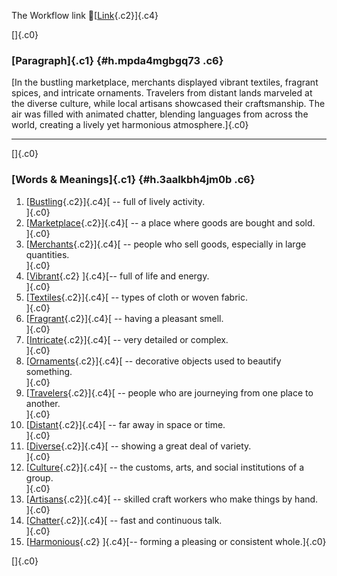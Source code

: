 The Workflow link
👏[[Link](https://www.google.com/url?q=http://www.google.com&sa=D&source=editors&ust=1760010339212140&usg=AOvVaw02JkZ5M0MUEVyAAM0TkUZu){.c2}]{.c4}

[]{.c0}

### [Paragraph]{.c1} {#h.mpda4mgbgq73 .c6}

[In the bustling marketplace, merchants displayed vibrant textiles,
fragrant spices, and intricate ornaments. Travelers from distant lands
marveled at the diverse culture, while local artisans showcased their
craftsmanship. The air was filled with animated chatter, blending
languages from across the world, creating a lively yet harmonious
atmosphere.]{.c0}

------------------------------------------------------------------------

[]{.c0}

### [Words & Meanings]{.c1} {#h.3aalkbh4jm0b .c6}

1.  [[Bustling](https://www.google.com/url?q=http://www.google.com&sa=D&source=editors&ust=1760010339213287&usg=AOvVaw3awQVkt-PMVj2XJ3iRvW2j){.c2}]{.c4}[ --
    full of lively activity.\
    ]{.c0}
2.  [[Marketplace](https://www.google.com/url?q=http://www.google.com&sa=D&source=editors&ust=1760010339213544&usg=AOvVaw1GD1eQBGbzoU6KY9t607wG){.c2}]{.c4}[ --
    a place where goods are bought and sold.\
    ]{.c0}
3.  [[Merchants](https://www.google.com/url?q=http://www.google.com&sa=D&source=editors&ust=1760010339213827&usg=AOvVaw1igdQcZkl65C7iVy0FN5kW){.c2}]{.c4}[ --
    people who sell goods, especially in large quantities.\
    ]{.c0}
4.  [[Vibrant](https://www.google.com/url?q=http://www.google.com&sa=D&source=editors&ust=1760010339214082&usg=AOvVaw1jY-94rTGJ7-hJ3Pt_ofYu){.c2}
    ]{.c4}[-- full of life and energy.\
    ]{.c0}
5.  [[Textiles](https://www.google.com/url?q=http://www.google.com&sa=D&source=editors&ust=1760010339214250&usg=AOvVaw2ry9Z9SbFa3udnsh13Hw2u){.c2}]{.c4}[ --
    types of cloth or woven fabric.\
    ]{.c0}
6.  [[Fragrant](https://www.google.com/url?q=http://www.google.com&sa=D&source=editors&ust=1760010339214420&usg=AOvVaw0u0UJHv8hp-pmvz0yUsX9b){.c2}]{.c4}[ --
    having a pleasant smell.\
    ]{.c0}
7.  [[Intricate](https://www.google.com/url?q=http://www.google.com&sa=D&source=editors&ust=1760010339214578&usg=AOvVaw2nap4YfxgA9a5tyrEHL0Dt){.c2}]{.c4}[ --
    very detailed or complex.\
    ]{.c0}
8.  [[Ornaments](https://www.google.com/url?q=http://www.google.com&sa=D&source=editors&ust=1760010339214754&usg=AOvVaw24_sf1FlKttiwukX_mvJcr){.c2}]{.c4}[ --
    decorative objects used to beautify something.\
    ]{.c0}
9.  [[Travelers](https://www.google.com/url?q=http://www.google.com&sa=D&source=editors&ust=1760010339214960&usg=AOvVaw0RLAWPSm8RH7tWKwHKeq5_){.c2}]{.c4}[ --
    people who are journeying from one place to another.\
    ]{.c0}
10. [[Distant](https://www.google.com/url?q=http://www.google.com&sa=D&source=editors&ust=1760010339215171&usg=AOvVaw2Uo7KZsvHQfZJPyVh_Is8q){.c2}]{.c4}[ --
    far away in space or time.\
    ]{.c0}
11. [[Diverse](https://www.google.com/url?q=http://www.google.com&sa=D&source=editors&ust=1760010339215385&usg=AOvVaw07oSeaR4LDitjQpjvZ26zW){.c2}]{.c4}[ --
    showing a great deal of variety.\
    ]{.c0}
12. [[Culture](https://www.google.com/url?q=http://www.google.com&sa=D&source=editors&ust=1760010339215555&usg=AOvVaw1owf-7Txlj1d8bDhQIyXoz){.c2}]{.c4}[ --
    the customs, arts, and social institutions of a group.\
    ]{.c0}
13. [[Artisans](https://www.google.com/url?q=http://www.google.com&sa=D&source=editors&ust=1760010339215755&usg=AOvVaw1onKOrNedPgi4-GNb-1wEo){.c2}]{.c4}[ --
    skilled craft workers who make things by hand.\
    ]{.c0}
14. [[Chatter](https://www.google.com/url?q=http://www.google.com&sa=D&source=editors&ust=1760010339215985&usg=AOvVaw0rv3LzyqFdRvD7FSTwwS_p){.c2}]{.c4}[ --
    fast and continuous talk.\
    ]{.c0}
15. [[Harmonious](https://www.google.com/url?q=http://www.google.com&sa=D&source=editors&ust=1760010339216162&usg=AOvVaw2G924KSgOYLwko3rS2CRAD){.c2}
    ]{.c4}[-- forming a pleasing or consistent whole.]{.c0}

[]{.c0}
